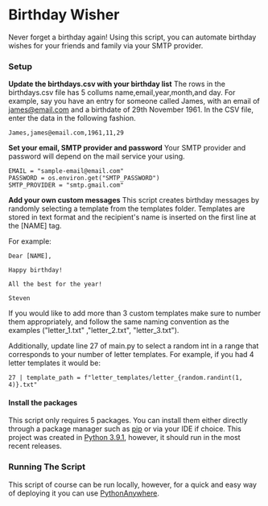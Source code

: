 # Birthday Wisher

Never forget a birthday again! Using this script, you can automate birthday wishes for your friends and family via your SMTP provider. 

### Setup

**Update the birthdays.csv with your birthday list**
The rows in the birthdays.csv file has 5 collums name,email,year,month,and day.
For example, say you have an entry for someone called James, with an email of james@email.com and a birthdate of 29th November 1961. In the CSV file, enter the data in the following fashion. 

```
James,james@email.com,1961,11,29
```

**Set your email, SMTP provider and password**
Your SMTP provider and password will depend on the mail service your using.
```
EMAIL = "sample-email@email.com"
PASSWORD = os.environ.get("SMTP_PASSWORD")
SMTP_PROVIDER = "smtp.gmail.com"
```

**Add your own custom messages**
This script creates birthday messages by randomly selecting a template from the templates folder. Templates are stored in text format and the recipient's name is inserted on the first line at the [NAME] tag. 

For example:
```
Dear [NAME],

Happy birthday!

All the best for the year!

Steven
```
If you would like to add more than 3 custom templates make sure to number them appropriately, and follow the same naming convention as the examples ("letter_1.txt" ,"letter_2.txt", "letter_3.txt"). 

Additionally, update line 27 of main.py to select a random int in a range that corresponds to your number of letter templates. For example, if you had 4 letter templates it would be:

```
27 | template_path = f"letter_templates/letter_{random.randint(1, 4)}.txt"
```
#### Install the packages
This script only requires 5 packages. You can install them either directly through a package manager such as [pip](https://pypi.org/project/pip/) or via your IDE if choice. This project was created in [Python 3.9.1](https://www.python.org/downloads/release/python-391/), however, it should run in the most recent releases.

### Running The Script
This script of course can be run locally, however, for a quick and easy way of deploying it you can use [PythonAnywhere](https://www.pythonanywhere.com/).